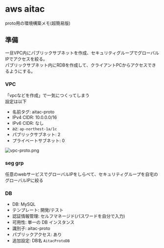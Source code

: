 # aws aitac
proto用の環境構築メモ(超簡易版)

## 準備

一旦VPC内にパブリックサブネットを作成、セキュリティグループでグローバルIPでアクセスを絞る。  
パブリックサブネット内にRDBを作成して、クライアントPCからアクセスできるようにする。

### VPC

「vpcなどを作成」で一気につくってしまう  
設定は以下  

- 名前タグ: aitac-proto
- IPv4 CIDR: 10.0.0.0/16
- IPv6 CIDR: なし
- az: `ap-northest-1a/1c`
- パブリックサブネット: 2
- プライベートサブネット: 0

![vpc-proto.png](vpc−proto.png)

### seg grp

任意のwebサービスでグローバルIPをしらべて、セキュリティグループを自宅のグローバルIPに絞る

### DB

- DB: MySQL
- テンプレート: 開発/テスト
- 認証情報管理: セルフマネージド(パスワードを自分で入力)
- 可用性: 単一の DB インスタンス
- 識別子: aitac-proto
- パブリックアクセス: あり
- 追加設定: DB名 `AitacProtoDB`